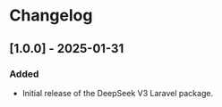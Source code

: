 # Changelog

## [1.0.0] - 2025-01-31
### Added
- Initial release of the DeepSeek V3 Laravel package.
